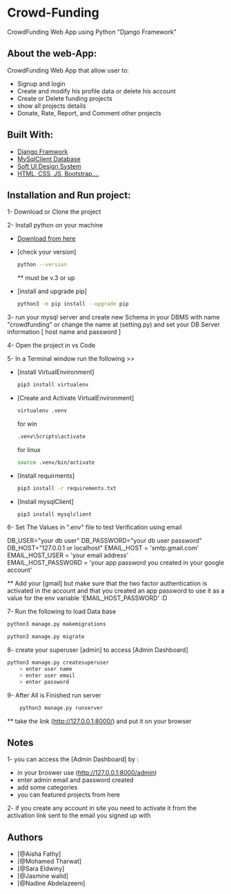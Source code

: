 # Crowd-Funding

CrowdFunding Web App using Python "Django Framework"
## About the web-App:

CrowdFunding Web App that allow user to:

- Signup and login
- Create and modify his profile data or delete his account
- Create or Delete funding projects
- show all projects details
- Donate, Rate, Report, and Comment other projects


## Built With:

- [Django Framwork](https://docs.djangoproject.com/en/)
- [MySqlClient Database](https://pypi.org/project/mysqlclient/)
- [Soft UI Design System](https://github.com/app-generator/django-soft-ui-design)
- [HTML, CSS, JS, Bootstrap....](https://www.w3.org/)

## Installation and Run project:

1- Download or Clone the project

2- Install python on your machine

- [Download from here](https://www.python.org/downloads/windows/)
- [check your version]

  ```bash
  python --version
  ```

  \*\* must be v.3 or up

- [install and upgrade pip]

  ````bash
  python3 -m pip install --upgrade pip

3- run your mysql server and create new Schema in your DBMS with name "crowdfunding" or change the name at (setting.py) and set your DB Server information [ host name and password ]

4- Open the project in vs Code

5- In a Terminal window run the following >>

- [install VirtualEnvironment]
  ```bash
  pip3 install virtualenv
  ```
- [Create and Activate VirtualEnvironment]

  ```bash
  virtualenv .venv
  ```

  for win

  ```bash
  .venv\Scripts\activate
  ```

  for linux

  ```bash 
  source .venv/bin/activate
  ```

- [Install requirments]
  ```bash
  pip3 install -r requirements.txt
  ```
- [Install mysqlClient]
  ```bash
  pip3 install mysqlclient
  ```

6- Set The Values in ".env" file to test Verification using email

DB_USER="your db user"
DB_PASSWORD="your db user password"
DB_HOST="127.0.0.1 or localhost"
EMAIL_HOST = 'smtp.gmail.com'  
EMAIL_HOST_USER = 'your email address'  
EMAIL_HOST_PASSWORD = 'your app password you created in your google account'

\*\* Add your [gmail] but make sure that the two factor authentication is activated in the account and that you created an app password to use it as a value for the env variable 'EMAIL_HOST_PASSWORD' :D


7- Run the following to load Data base

```bash
python3 manage.py makemigrations
```

```bash
python3 manage.py migrate
```

8- create your superuser [admin] to access [Admin Dashboard]

```bash
python3 manage.py createsuperuser
    > enter user name
    > enter user email
    > enter password
```

9- After All is Finished run server

```bash
	python3 manage.py runserver
```

\*\* take the link (http://127.0.0.1:8000/) and put it on your browser

## Notes

1- you can access the [Admin Dashboard] by :

- in your broswer use (http://127.0.0.1:8000/admin)
- enter admin email and password created
- add some categories
- you can featured projects from here

2- if you create any account in site you need to activate it from the activation link sent to the email you signed up with

## Authors

- [@Aisha Fathy]
- [@Mohamed Tharwat]
- [@Sara Eldwiny]
- [@Jasmine walid]
- [@Nadine Abdelazeem]
